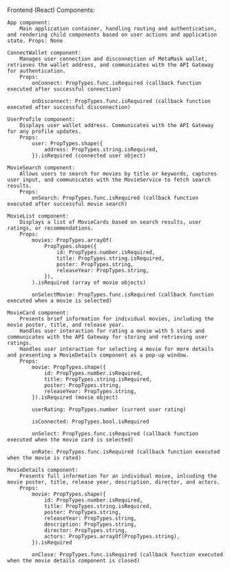 Frontend (React) Components:

    App component: 
        Main application container, handling routing and authentication, and rendering child components based on user actions and application state. Props: None

    ConnectWallet component:
        Manages user connection and disconnection of MetaMask wallet, retrieves the wallet address, and communicates with the API Gateway for authentication.
        Props:
            onConnect: PropTypes.func.isRequired (callback function executed after successful connection)

            onDisconnect: PropTypes.func.isRequired (callback function executed after successful disconnection)

    UserProfile component:
        Displays user wallet address. Communicates with the API Gateway for any profile updates.
        Props:
            user: PropTypes.shape({
                address: PropTypes.string.isRequired,
            }).isRequired (connected user object)

    MovieSearch component:
        Allows users to search for movies by title or keywords, captures user input, and communicates with the MovieService to fetch search results.
        Props:
            onSearch: PropTypes.func.isRequired (callback function executed after successful movie search)

    MovieList component:
        Displays a list of MovieCards based on search results, user ratings, or recommendations.
        Props:
            movies: PropTypes.arrayOf(
                PropTypes.shape({
                    id: PropTypes.number.isRequired,
                    title: PropTypes.string.isRequired,
                    poster: PropTypes.string,
                    releaseYear: PropTypes.string,
                }),
            ).isRequired (array of movie objects)

            onSelectMovie: PropTypes.func.isRequired (callback function executed when a movie is selected)

    MovieCard component:
        Presents brief information for individual movies, including the movie poster, title, and release year.
        Handles user interaction for rating a movie with 5 stars and communicates with the API Gateway for storing and retrieving user ratings.
        Handles user interaction for selecting a movie for more details and presenting a MovieDetails component as a pop-up window.
        Props:
            movie: PropTypes.shape({
                id: PropTypes.number.isRequired,
                title: PropTypes.string.isRequired,
                poster: PropTypes.string,
                releaseYear: PropTypes.string,
            }).isRequired (movie object)

            userRating: PropTypes.number (current user rating)

            isConnected: PropTypes.bool.isRequired

            onSelect: PropTypes.func.isRequired (callback function executed when the movie card is selected)

            onRate: PropTypes.func.isRequired (callback function executed when the movie is rated)

    MovieDetails component:
        Presents full information for an individual moive, inlcuding the movie poster, title, release year, description, director, and actors.
        Props:
            movie: PropTypes.shape({
                id: PropTypes.number.isRequired,
                title: PropTypes.string.isRequired,
                poster: PropTypes.string,
                releaseYear: PropTypes.string,
                description: PropTypes.string,
                director: PropTypes.string,
                actors: PropTypes.arrayOf(PropTypes.string),
            }).isRequired

            onClose: PropTypes.func.isRequired (callback function executed when the movie details component is closed)
